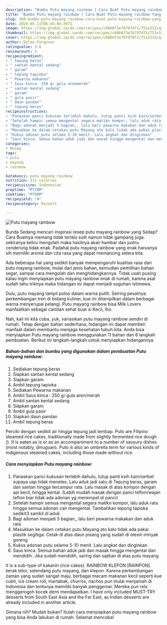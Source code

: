 ```yaml
---
description: "Bumbu Putu mayang rainbow | Cara Buat Putu mayang rainbow Yang Sedap"
title: "Bumbu Putu mayang rainbow | Cara Buat Putu mayang rainbow Yang Sedap"
slug: 368-bumbu-putu-mayang-rainbow-cara-buat-putu-mayang-rainbow-yang-sedap
date: 2020-05-11T06:45:04.597Z
image: https://img-global.cpcdn.com/recipes/c6866f3e76797d71/751x532cq70/putu-mayang-rainbow-foto-resep-utama.jpg
thumbnail: https://img-global.cpcdn.com/recipes/c6866f3e76797d71/751x532cq70/putu-mayang-rainbow-foto-resep-utama.jpg
cover: https://img-global.cpcdn.com/recipes/c6866f3e76797d71/751x532cq70/putu-mayang-rainbow-foto-resep-utama.jpg
author: Dylan Ferguson
ratingvalue: 3.6
reviewcount: 4
recipeingredient:
- " tepung beras"
- " santan kental sedang"
- " garam"
- " tepung tapioka"
- " Pewarna makanan"
- " Saus kinca  250 gr gula arenmerah"
- " santan kental sedang"
- " garam"
- " gula pasir"
- " daun pandan"
- " tepung beras"
recipeinstructions:
- "Panaskan panci kukusan terlebih dahulu, tutup panti ksih kain/serbet supaya uap tidak menetes. Lalu aduk jadi satu di Tepung beras, garam dan santan hingga tercampur rata. Lalu masak di atas kompor dengan api kecil, hingga kental. (Lebih mudah masak dengan panci teflon/wajan teflon biar tidak ada adonan yg menempel di panci)"
- "Setelah hampir semua mengental segera matikn kompor, lalu aduk rata hingga semua adonan cair mengental. Tambahkan tepung tapioka sedikit3 sambil di aduk"
- "Bagi adonan menjadi 5 bagian,, lalu beri pewarna makakan dan aduk rata"
- "Masukkan ke dalam cetakan putu Mayang ato kalo tidak ada pakai plastik segitiga. Cetak di atas daun pisang yang sudah di olesin minyak goreng"
- "Kukus adonan putu selama 5-10 menit. Lalu angkat dan dinginkan"
- "Saus kinca. Semua bahan aduk jadi dan masak hingga mengental dan mendidih. Jika sudah mendidih, saring dan sajikan di atas putu mayang"
categories:
- Resep
tags:
- putu
- mayang
- rainbow

katakunci: putu mayang rainbow 
nutrition: 211 calories
recipecuisine: Indonesian
preptime: "PT29M"
cooktime: "PT50M"
recipeyield: "4"
recipecategory: Dessert

---
```



![Putu mayang rainbow](https://img-global.cpcdn.com/recipes/c6866f3e76797d71/751x532cq70/putu-mayang-rainbow-foto-resep-utama.jpg)

Bunda Sedang mencari inspirasi resep putu mayang rainbow yang Sedap? Cara Buatnya memang tidak terlalu sulit namun tidak gampang juga. sekiranya keliru mengolah maka hasilnya akan hambar dan justru cenderung tidak enak. Padahal putu mayang rainbow yang enak harusnya sih memiliki aroma dan cita rasa yang dapat memancing selera kita.

Ada beberapa hal yang sedikit banyak mempengaruhi kualitas rasa dari putu mayang rainbow, mulai dari jenis bahan, kemudian pemilihan bahan segar, sampai cara mengolah dan menghidangkannya. Tidak usah pusing kalau ingin menyiapkan putu mayang rainbow enak di rumah, karena asal sudah tahu triknya maka hidangan ini dapat menjadi suguhan istimewa.

Dulu, putu mayang tampil polos dalam warna putih. Seiring pesatnya perkembangan tren di bidang kuliner, kue ini ditampilkan dalam berbagai warna menyerupai pelangi. Putu mayang rainbow bisa Milk Lovers manfaatkan sebagai camilan sehat buat si Kecil, lho.


Nah, kali ini kita coba, yuk, variasikan putu mayang rainbow sendiri di rumah. Tetap dengan bahan sederhana, hidangan ini dapat memberi manfaat dalam membantu menjaga kesehatan tubuh kita. Anda bisa menyiapkan Putu mayang rainbow menggunakan 11 bahan dan 6 langkah pembuatan. Berikut ini langkah-langkah untuk menyiapkan hidangannya.

<!--inarticleads1-->

##### Bahan-bahan dan bumbu yang digunakan dalam pembuatan Putu mayang rainbow:

1. Sediakan  tepung beras
1. Siapkan  santan kental sedang
1. Siapkan  garam
1. Ambil  tepung tapioka
1. Sediakan  Pewarna makanan
1. Ambil  Saus kinca : 250 gr gula aren/merah
1. Ambil  santan kental sedang
1. Siapkan  garam
1. Ambil  gula pasir
1. Siapkan  daun pandan
1. Ambil  tepung beras


Perciki dengan sedikit air hingga tepung jadi lembap. Puto are Filipino steamed rice cakes, traditionally made from slightly fermented rice dough (). It is eaten as is or as an accompaniment to a number of savoury dishes (most notably, dinuguan). Puto is also an umbrella term for various kinds of indigenous steamed cakes, including those made without rice. 

<!--inarticleads2-->

##### Cara menyiapkan Putu mayang rainbow:

1. Panaskan panci kukusan terlebih dahulu, tutup panti ksih kain/serbet supaya uap tidak menetes. Lalu aduk jadi satu di Tepung beras, garam dan santan hingga tercampur rata. Lalu masak di atas kompor dengan api kecil, hingga kental. (Lebih mudah masak dengan panci teflon/wajan teflon biar tidak ada adonan yg menempel di panci)
1. Setelah hampir semua mengental segera matikn kompor, lalu aduk rata hingga semua adonan cair mengental. Tambahkan tepung tapioka sedikit3 sambil di aduk
1. Bagi adonan menjadi 5 bagian,, lalu beri pewarna makakan dan aduk rata
1. Masukkan ke dalam cetakan putu Mayang ato kalo tidak ada pakai plastik segitiga. Cetak di atas daun pisang yang sudah di olesin minyak goreng
1. Kukus adonan putu selama 5-10 menit. Lalu angkat dan dinginkan
1. Saus kinca. Semua bahan aduk jadi dan masak hingga mengental dan mendidih. Jika sudah mendidih, saring dan sajikan di atas putu mayang


It is a sub-type of kakanin (rice cakes). RAINBOW KLEPON [RAINPON]. kerak telor, selendang putu mayang, dan klepon. Karena perkembangan zaman yang sudah sangat maju, berbagai macam makanan kecil seperti kue cubit, ice cream roll, martabak, churros, nachos pun mulai menjamah di Indonesia dan tentunya memiliki banyak penggemar. Mereka pun rela menggerogoh kocek demi mendapatkan. I have only included MUST-TRY desserts from South East Asia and the Far East, as Indian desserts are already included in another article. 

Gimana nih? Mudah bukan? Itulah cara menyiapkan putu mayang rainbow yang bisa Anda lakukan di rumah. Selamat mencoba!
